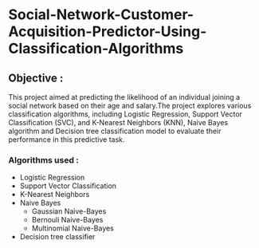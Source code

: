 # Social-Network-Customer-Acquisition-Predictor-Using-Classification-Algorithms
<h2>Objective :</h2>
This project aimed at predicting the likelihood of an individual joining a social network based on their age and salary.The project explores various classification algorithms, including Logistic Regression, Support Vector Classification (SVC), and K-Nearest Neighbors (KNN), Naive Bayes algorithm and Decision tree classification model to evaluate their performance in this predictive task.
<h3>Algorithms used :</h3>
<ul>
  <li>Logistic Regression</li>
  <li>Support Vector Classification</li>
  <li>K-Nearest Neighbors</li>
  <li>Naive Bayes<ul><li> Gaussian Naive-Bayes</li>
                      <li> Bernouli Naive-Bayes</li>
                      <li> Multinomial Naive-Bayes</li>
  </ul></li>
  <li>Decision tree classifier</li>
</ul>
